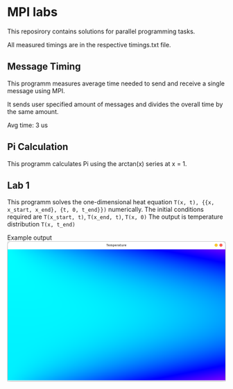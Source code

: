 # MPI labs

This reposirory contains solutions for parallel programming tasks.

All measured timings are in the respective timings.txt file.

## Message Timing

This programm measures average time needed to send and receive a single message using MPI.

It sends user specified amount of messages and divides the overall time by the same amount.

Avg time: 3 us

## Pi Calculation

This programm calculates Pi using the arctan(x) series at x = 1.

## Lab 1

This programm solves the one-dimensional heat equation `T(x, t), {{x, x_start, x_end}, {t, 0, t_end}})` numerically.
The initial conditions required are `T(x_start, t)`, `T(x_end, t)`, `T(x, 0)`
The output is temperature distribution `T(x, t_end)`

Example output
![Example of heatmap](https://github.com/k-kashapov/ParallelProgramming/blob/master/img/Example.png)
